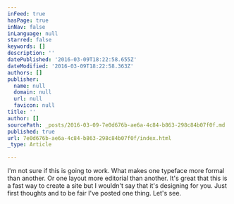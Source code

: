 ```yaml
---
inFeed: true
hasPage: true
inNav: false
inLanguage: null
starred: false
keywords: []
description: ''
datePublished: '2016-03-09T18:22:58.655Z'
dateModified: '2016-03-09T18:22:58.363Z'
authors: []
publisher:
  name: null
  domain: null
  url: null
  favicon: null
title: ''
author: []
sourcePath: _posts/2016-03-09-7e0d676b-ae6a-4c84-b863-298c84b07f0f.md
published: true
url: 7e0d676b-ae6a-4c84-b863-298c84b07f0f/index.html
_type: Article

---
```

I'm not sure if this is going to work. What makes one typeface more formal than another. Or one layout more editorial than another. It's great that this is a fast way to create a site but I wouldn't say that it's designing for you. Just first thoughts and to be fair I've posted one thing. Let's see.
